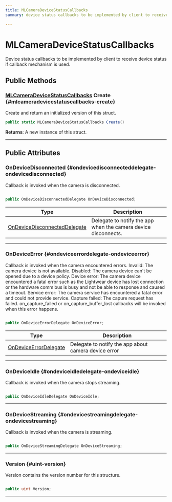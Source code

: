 ```yaml
---
title: MLCameraDeviceStatusCallbacks
summary: device status callbacks to be implemented by client to receive device status if callback mechanism is used. 

---
```


# MLCameraDeviceStatusCallbacks




Device status callbacks to be implemented by client to receive device status if callback mechanism is used.   





## Public Methods

### [MLCameraDeviceStatusCallbacks](/versioned_docs/version-22-May-2023/unity-api/api/UnityEngine.XR.MagicLeap/MLCameraBase/NativeBindings/UnityEngine.XR.MagicLeap.MLCameraBase.NativeBindings.MLCameraDeviceStatusCallbacks.md) Create {#mlcameradevicestatuscallbacks-create}

Create and return an initialized version of this struct. 

```csharp
public static MLCameraDeviceStatusCallbacks Create()
```






**Returns**: A new instance of this struct.



-----------

## Public Attributes

### OnDeviceDisconnected {#ondevicedisconnecteddelegate-ondevicedisconnected}

Callback is invoked when the camera is disconnected. 

```csharp

public OnDeviceDisconnectedDelegate OnDeviceDisconnected;

```

| Type | Description  | 
|--|--|
| [OnDeviceDisconnectedDelegate](/versioned_docs/version-22-May-2023/unity-api/api/UnityEngine.XR.MagicLeap/MLCameraBase/UnityEngine.XR.MagicLeap.MLCameraBase.md#delegate-void-ondevicedisconnecteddelegate) | Delegate to notify the app when the camera device disconnects.  |





-----------

### OnDeviceError {#ondeviceerrordelegate-ondeviceerror}

Callback is invoked when the camera encountered errors. Invalid: The camera device is not available. Disabled: The camera device can't be opened due to a device policy. Device error: The camera device encountered a fatal error such as the Lightwear device has lost connection or the hardware comm bus is busy and not be able to response and caused a timeout. Service error: The camera service has encountered a fatal error and could not provide service. Capture failed: The capure request has failed. on&#95;capture&#95;failed or on&#95;capture&#95;buffer&#95;lost callbacks will be invoked when this error happens. 

```csharp

public OnDeviceErrorDelegate OnDeviceError;

```

| Type | Description  | 
|--|--|
| [OnDeviceErrorDelegate](/versioned_docs/version-22-May-2023/unity-api/api/UnityEngine.XR.MagicLeap/MLCameraBase/UnityEngine.XR.MagicLeap.MLCameraBase.md#delegate-void-ondeviceerrordelegate) | Delegate to notify the app about camera device error  |





-----------

### OnDeviceIdle {#ondeviceidledelegate-ondeviceidle}

Callback is invoked when the camera stops streaming. 

```csharp

public OnDeviceIdleDelegate OnDeviceIdle;

```






-----------

### OnDeviceStreaming {#ondevicestreamingdelegate-ondevicestreaming}

Callback is invoked when the camera is streaming. 

```csharp

public OnDeviceStreamingDelegate OnDeviceStreaming;

```






-----------

### Version {#uint-version}

Version contains the version number for this structure. 

```csharp

public uint Version;

```






-----------


